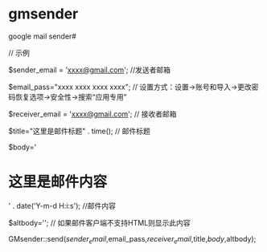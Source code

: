 # gmsender
google mail sender#

// 示例

$sender_email = 'xxxx@gmail.com';     //发送者邮箱

$email_pass="xxxx xxxx xxxx xxxx";          // 设置方式：设置->账号和导入->更改密码恢复选项->安全性->搜索“应用专用”

$receiver_email = 'xxxx@gmail.com';    // 接收者邮箱

$title="这里是邮件标题" . time();        // 邮件标题

$body='<h1>这里是邮件内容</h1>' . date('Y-m-d H:i:s'); //邮件内容

$altbody='';    // 如果邮件客户端不支持HTML则显示此内容

GMsender::send($sender_email,$email_pass,$receiver_email,$title,$body,$altbody);

